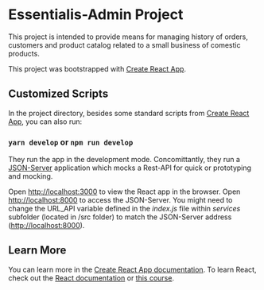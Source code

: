 # Essentialis-Admin Project

This project is intended to provide means for managing  history of orders, customers and product catalog related to a small business of comestic products.

This project was bootstrapped with [Create React App](https://github.com/facebook/create-react-app).

## Customized Scripts

In the project directory, besides some standard scripts from [Create React App](https://github.com/facebook/create-react-app), you can also run:

### `yarn develop` or `npm run develop`

They run the app in the development mode. Concomittantly, they run a [JSON-Server](https://www.npmjs.com/package/json-server) application which mocks a Rest-API for quick or prototyping and mocking.<br />

Open [http://localhost:3000](http://localhost:3000) to view the React app in the browser. 
Open [http://localhost:8000](http://localhost:8000) to access the JSON-Server.
You might need to change the URL_API variable defined in the _index.js_ file within _services_ subfolder (located in /src folder) to match the JSON-Server address ([http://localhost:8000](http://localhost:8000)).

## Learn More

You can learn more in the [Create React App documentation](https://facebook.github.io/create-react-app/docs/getting-started).
To learn React, check out the [React documentation](https://reactjs.org/) or [this course](https://www.udemy.com/course/react-avancado/).
